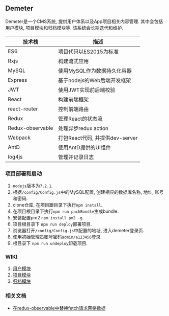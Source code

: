 Demeter
---

Demeter是一个CMS系统, 提供用户体系以及App项目相关内容管理. 其中会包括用户模块, 项目模块和归档模块等. 该系统会长期迭代和维护.

| 技术栈 | 描述 |
| --- | ---------- |
| ES6 | 项目代码以ES2015为标准 |
| Rxjs | 构建流式应用 |
| MySQL | 使用MySQL作为数据持久化容器 |
| Express | 基于nodejs的Web后端开发框架 |
| JWT | 使用JWT实现前后端校验 |
| React | 构建前端框架 |
| react-router | 控制前端路由 |
| Redux | 管理React的状态流 |
| Redux-observable | 处理异步redux action |
| Webpack | 打包React代码, 并提供dev-server |
| AntD | 使用AntD提供的UI组件 |
| log4js | 管理并记录日志 |

### 项目部署和启动

1. `nodejs`版本为`7.2.1`.
2. 根据`/config/Config.js`中的MySQL配置, 创建相应的数据库名称, 地址, 账号和密码.
3. clone仓库, 在项目跟目录下执行`npm install`.
4. 在项目根目录下执行`npm run packBundle`生成bundle.
5. 安装配置pm2 `npm install pm2 -g`.
6. 项目根目录下 `npm run deploy`部署项目.
7. 浏览器打开`/config/Config.js`中配置的地址, 进入demeter登录页.
8. 使用初始管理员账号密码`admin/a123456`登录.
9. 根目录下 `npm run undeploy`卸载项目.

### WIKI

1. [用户模块](https://github.com/HiJesse/Demeter/wiki/用户模块)
2. [项目模块](https://github.com/HiJesse/Demeter/wiki/项目模块)
3. [归档模块](https://github.com/HiJesse/Demeter/wiki/归档模块)

### 相关文档

* [在redux-observable中替换fetch请求网络数据](http://blog.csdn.net/l2show/article/details/77444082)

